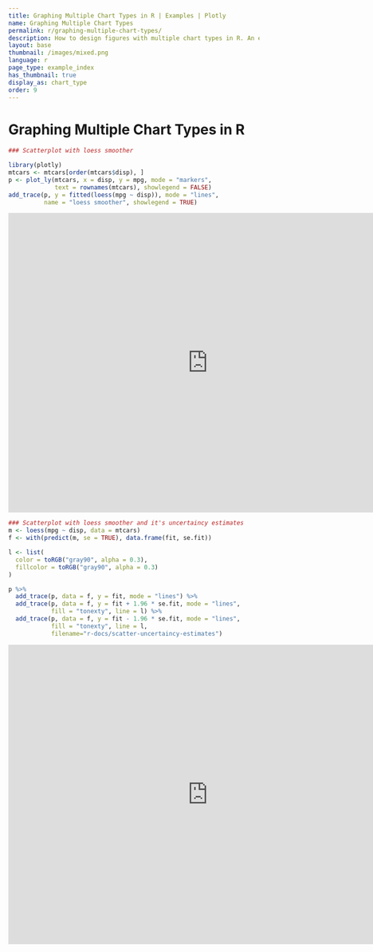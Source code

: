 ```yaml
---
title: Graphing Multiple Chart Types in R | Examples | Plotly
name: Graphing Multiple Chart Types
permalink: r/graphing-multiple-chart-types/
description: How to design figures with multiple chart types in R. An example of a line chart with a line of best fit and an uncertainty band.
layout: base
thumbnail: /images/mixed.png
language: r
page_type: example_index
has_thumbnail: true
display_as: chart_type
order: 9
---
```



# Graphing Multiple Chart Types in R


```r
### Scatterplot with loess smoother

library(plotly)
mtcars <- mtcars[order(mtcars$disp), ]
p <- plot_ly(mtcars, x = disp, y = mpg, mode = "markers",
             text = rownames(mtcars), showlegend = FALSE)
add_trace(p, y = fitted(loess(mpg ~ disp)), mode = "lines",
          name = "loess smoother", showlegend = TRUE)
```

<iframe height="600" id="igraph" scrolling="no" seamless="seamless" src="https://plot.ly/~RPlotBot/223.embed" width="800" frameBorder="0"></iframe>

```r
### Scatterplot with loess smoother and it's uncertaincy estimates
m <- loess(mpg ~ disp, data = mtcars)
f <- with(predict(m, se = TRUE), data.frame(fit, se.fit))

l <- list(
  color = toRGB("gray90", alpha = 0.3),
  fillcolor = toRGB("gray90", alpha = 0.3)
)

p %>%
  add_trace(p, data = f, y = fit, mode = "lines") %>%
  add_trace(p, data = f, y = fit + 1.96 * se.fit, mode = "lines",
            fill = "tonexty", line = l) %>%
  add_trace(p, data = f, y = fit - 1.96 * se.fit, mode = "lines",
            fill = "tonexty", line = l,
            filename="r-docs/scatter-uncertaincy-estimates")
```

<iframe height="600" id="igraph" scrolling="no" seamless="seamless" src="https://plot.ly/~RPlotBot/225.embed" width="800" frameBorder="0"></iframe>
